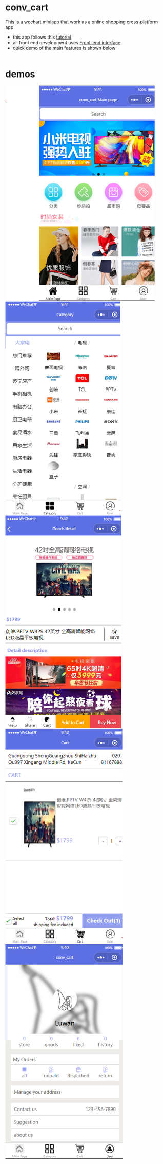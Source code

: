 # conv_cart

This is a wechart miniapp that work as a online shopping cross-platform app
- this app follows this [tutorial](https://www.bilibili.com/video/BV1nE41117BQ?p=56)
- all front end development uses [Front-end interface](https://www.showdoc.com.cn/128719739414963)
- quick demo of the main features is shown below
<br/><br/>
# demos

![mainpage](https://github.com/LuwanW/conv_cart/blob/master/demo/main.PNG?raw=true "mainpage")
![category](https://github.com/LuwanW/conv_cart/blob/master/demo/category.PNG?raw=true "category")
![goods](https://github.com/LuwanW/conv_cart/blob/master/demo/goods.PNG?raw=true "goods")
![cart](https://github.com/LuwanW/conv_cart/blob/master/demo/cart.PNG?raw=true "cart")
![user](https://github.com/LuwanW/conv_cart/blob/master/demo/user.PNG?raw=true "user")

